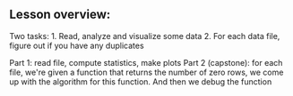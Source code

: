 ## Lesson overview:

Two tasks:
    1. Read, analyze and visualize some data
    2. For each data file, figure out if
    you have any duplicates

Part 1: read file, compute statistics, make plots
Part 2 (capstone): for each file, we're given a function
that returns the number of zero rows, we come
up with the algorithm for this function.
And then we debug the function



